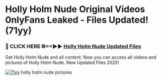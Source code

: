 # Holly Holm Nude Original Videos 0nlyFans Leaked - Files Updated! (71yy)

<h3>🔴 CLICK HERE 🌐==►► <a href="https://tinyurl.com/52m3yx9h" rel="nofollow">Holly Holm Nude Updated Files</a></h3>

Get Holly Holm Nude and all content. Now you can access all videos and pictures of Holly Holm Nude. New Updated Files 2025!

[![71yy](https://i.imgur.com/TnHtlc8.gif)](https://tinyurl.com/52m3yx9h)
holly holm nude pictures